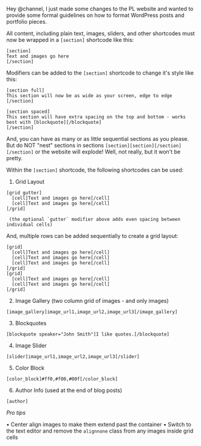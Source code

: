 Hey @channel, I just made some changes to the PL website and wanted to provide some formal guidelines on how to format WordPress posts and portfolio pieces.

All content, including plain text, images, sliders, and other shortcodes must now be wrapped in a `[section]` shortcode like this:
```
[section]
Text and images go here
[/section]
```

Modifiers can be added to the `[section]` shortcode to change it's style like this:

```
[section full]
This section will now be as wide as your screen, edge to edge
[/section]

[section spaced]
This section will have extra spacing on the top and bottom - works best with [blockquote][/blockquote]
[/section]
```

And, you can have as many or as little sequential sections as you please. But do NOT "nest" sections in sections `[section][section][/section][/section]` or the website will explode! Well, not really, but it won't be pretty.

Within the `[section]` shortcode, the following shortcodes can be used:

1. Grid Layout
```
[grid gutter]
  [cell]Text and images go here[/cell]
  [cell]Text and images go here[/cell]
[/grid]

 (the optional `gutter` modifier above adds even spacing between individual cells)
```
And, multiple rows can be added sequentially to create a grid layout:
```
[grid]
  [cell]Text and images go here[/cell]
  [cell]Text and images go here[/cell]
  [cell]Text and images go here[/cell]
[/grid]
[grid]
  [cell]Text and images go here[/cell]
  [cell]Text and images go here[/cell]
[/grid]
```

2. Image Gallery (two column grid of images - and only images)
```
[image_gallery]image_url1,image_url2,image_url3[/image_gallery]
```

3. Blockquotes
```
[blockquote speaker="John Smith"]I like quotes.[/blockquote]
```

4. Image Slider
```
[slider]image_url1,image_url2,image_url3[/slider]
```

5. Color Block
```
[color_block]#ff0,#f00,#00f[/color_block]
```

6. Author Info (used at the end of blog posts)
```
[author]
```

*Pro tips*

• Center align images to make them extend past the container
• Switch to the text editor and remove the `alignnone` class from any images inside grid cells
